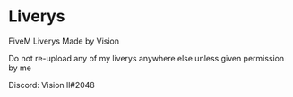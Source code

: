 # Liverys
FiveM Liverys Made by Vision

Do not re-upload any of my liverys anywhere else unless given permission by me

Discord: Vision ll#2048
